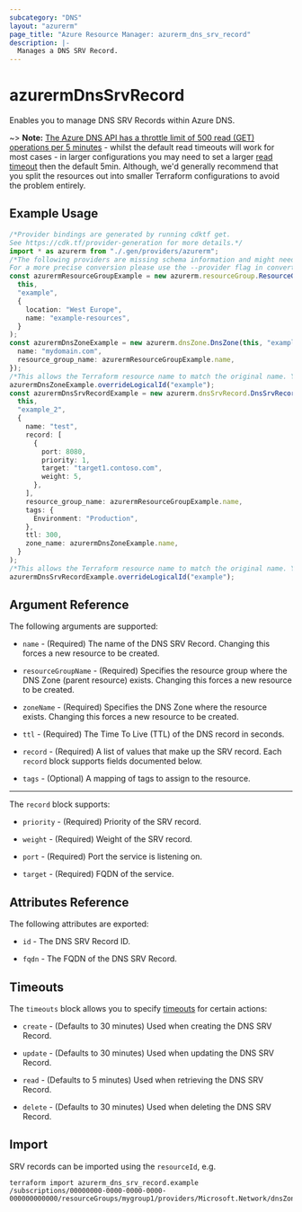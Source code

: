 ```yaml
---
subcategory: "DNS"
layout: "azurerm"
page_title: "Azure Resource Manager: azurerm_dns_srv_record"
description: |-
  Manages a DNS SRV Record.
---
```


# azurermDnsSrvRecord

Enables you to manage DNS SRV Records within Azure DNS.

\~> **Note:** [The Azure DNS API has a throttle limit of 500 read (GET) operations per 5 minutes](https://docs.microsoft.com/azure/azure-resource-manager/management/request-limits-and-throttling#network-throttling) - whilst the default read timeouts will work for most cases - in larger configurations you may need to set a larger [read timeout](https://www.terraform.io/language/resources/syntax#operation-timeouts) then the default 5min. Although, we'd generally recommend that you split the resources out into smaller Terraform configurations to avoid the problem entirely.

## Example Usage

```typescript
/*Provider bindings are generated by running cdktf get.
See https://cdk.tf/provider-generation for more details.*/
import * as azurerm from "./.gen/providers/azurerm";
/*The following providers are missing schema information and might need manual adjustments to synthesize correctly: azurerm.
For a more precise conversion please use the --provider flag in convert.*/
const azurermResourceGroupExample = new azurerm.resourceGroup.ResourceGroup(
  this,
  "example",
  {
    location: "West Europe",
    name: "example-resources",
  }
);
const azurermDnsZoneExample = new azurerm.dnsZone.DnsZone(this, "example_1", {
  name: "mydomain.com",
  resource_group_name: azurermResourceGroupExample.name,
});
/*This allows the Terraform resource name to match the original name. You can remove the call if you don't need them to match.*/
azurermDnsZoneExample.overrideLogicalId("example");
const azurermDnsSrvRecordExample = new azurerm.dnsSrvRecord.DnsSrvRecord(
  this,
  "example_2",
  {
    name: "test",
    record: [
      {
        port: 8080,
        priority: 1,
        target: "target1.contoso.com",
        weight: 5,
      },
    ],
    resource_group_name: azurermResourceGroupExample.name,
    tags: {
      Environment: "Production",
    },
    ttl: 300,
    zone_name: azurermDnsZoneExample.name,
  }
);
/*This allows the Terraform resource name to match the original name. You can remove the call if you don't need them to match.*/
azurermDnsSrvRecordExample.overrideLogicalId("example");

```

## Argument Reference

The following arguments are supported:

*   `name` - (Required) The name of the DNS SRV Record. Changing this forces a new resource to be created.

*   `resourceGroupName` - (Required) Specifies the resource group where the DNS Zone (parent resource) exists. Changing this forces a new resource to be created.

*   `zoneName` - (Required) Specifies the DNS Zone where the resource exists. Changing this forces a new resource to be created.

*   `ttl` - (Required) The Time To Live (TTL) of the DNS record in seconds.

*   `record` - (Required) A list of values that make up the SRV record. Each `record` block supports fields documented below.

*   `tags` - (Optional) A mapping of tags to assign to the resource.

***

The `record` block supports:

*   `priority` - (Required) Priority of the SRV record.

*   `weight` - (Required) Weight of the SRV record.

*   `port` - (Required) Port the service is listening on.

*   `target` - (Required) FQDN of the service.

## Attributes Reference

The following attributes are exported:

*   `id` - The DNS SRV Record ID.

*   `fqdn` - The FQDN of the DNS SRV Record.

## Timeouts

The `timeouts` block allows you to specify [timeouts](https://www.terraform.io/language/resources/syntax#operation-timeouts) for certain actions:

*   `create` - (Defaults to 30 minutes) Used when creating the DNS SRV Record.

*   `update` - (Defaults to 30 minutes) Used when updating the DNS SRV Record.

*   `read` - (Defaults to 5 minutes) Used when retrieving the DNS SRV Record.

*   `delete` - (Defaults to 30 minutes) Used when deleting the DNS SRV Record.

## Import

SRV records can be imported using the `resourceId`, e.g.

```console
terraform import azurerm_dns_srv_record.example /subscriptions/00000000-0000-0000-0000-000000000000/resourceGroups/mygroup1/providers/Microsoft.Network/dnsZones/zone1/SRV/myrecord1
```
